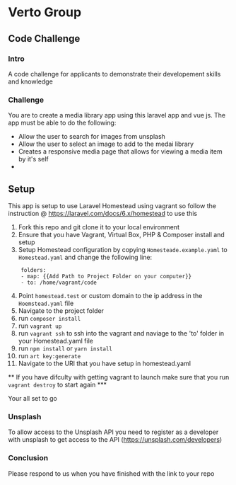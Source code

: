 # Verto Group
## Code Challenge

### Intro
A code challenge for applicants to demonstrate their developement skills and knowledge

### Challenge
You are to create a media library app using this laravel app and vue js.
The app must be able to do the following:
* Allow the user to search for images from unsplash
* Allow the user to select an image to add to the medai library
* Creates a responsive media page that allows for viewing a media item by it's self
* 

## Setup
This app is setup to use Laravel Homestead using vagrant so follow the instruction @ https://laravel.com/docs/6.x/homestead to use this

1. Fork this repo and git clone it to your local environment
2. Ensure that you have Vagrant, Virtual Box, PHP & Composer install and setup
3. Setup Homestead configuration by copying `Homesteade.example.yaml` to `Homestead.yaml` and change the following line:
```
    folders:
    - map: {{Add Path to Project Folder on your computer}}
    - to: /home/vagrant/code
```
4. Point `homestead.test` or custom domain to the ip address in the `Hoemstead.yaml` file
5. Navigate to the project folder
6. run `composer install`
7. run `vagrant up`
8. run `vagrant ssh` to ssh into the vagrant and naviage to the 'to' folder in your Homestead.yaml file
9. run `npm install` or `yarn install`
10. run `art key:generate`
10. Navigate to the URl that you have setup in homestead.yaml

** If you have difculty with getting vagrant to launch make sure that you run `vagrant destroy` to start again ***

Your all set to go

### Unsplash
To allow access to the Unsplash API you need to register as a developer with unsplash to get access to the API (https://unsplash.com/developers)

### Conclusion
Please respond to us when you have finished with the link to your repo